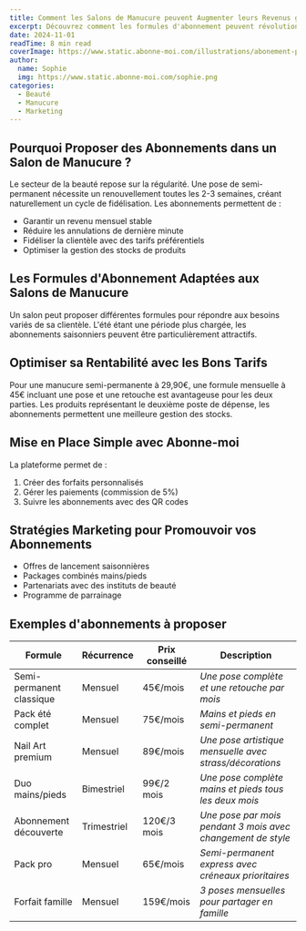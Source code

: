```yaml
---
title: Comment les Salons de Manucure peuvent Augmenter leurs Revenus grâce aux Abonnements
excerpt: Découvrez comment les formules d'abonnement peuvent révolutionner votre salon de manucure en fidélisant votre clientèle et en assurant des revenus mensuels prévisibles.
date: 2024-11-01
readTime: 8 min read
coverImage: https://www.static.abonne-moi.com/illustrations/abonement-pour-les-salons-de-manucure.webp
author:
  name: Sophie
  img: https://www.static.abonne-moi.com/sophie.png
categories:
  - Beauté
  - Manucure
  - Marketing
---
```


<ArticleTitle text="Comment les Salons de Manucure peuvent Augmenter leurs Revenus grâce aux Abonnements" />

<ArticleResume text="Dans un marché concurrentiel où la fidélisation client est cruciale, les abonnements représentent une opportunité unique pour les salons de manucure. Avec une clientèle qui revient naturellement toutes les 2-3 semaines, les formules d'abonnement permettent d'assurer des revenus récurrents tout en simplifiant la gestion des rendez-vous. Découvrez comment Abonne-moi peut transformer votre salon." />

## Pourquoi Proposer des Abonnements dans un Salon de Manucure ?

Le secteur de la beauté repose sur la régularité. Une pose de semi-permanent nécessite un renouvellement toutes les 2-3 semaines, créant naturellement un cycle de fidélisation. Les abonnements permettent de :
- Garantir un revenu mensuel stable
- Réduire les annulations de dernière minute
- Fidéliser la clientèle avec des tarifs préférentiels
- Optimiser la gestion des stocks de produits

## Les Formules d'Abonnement Adaptées aux Salons de Manucure

Un salon peut proposer différentes formules pour répondre aux besoins variés de sa clientèle. L'été étant une période plus chargée, les abonnements saisonniers peuvent être particulièrement attractifs.

## Optimiser sa Rentabilité avec les Bons Tarifs

Pour une manucure semi-permanente à 29,90€, une formule mensuelle à 45€ incluant une pose et une retouche est avantageuse pour les deux parties. Les produits représentant le deuxième poste de dépense, les abonnements permettent une meilleure gestion des stocks.

<ArticleCta
  link="?showForm=true"
  label="Lancez votre programme d'abonnement beauté"
  description="Rejoignez les salons qui génèrent des revenus récurrents avec Abonne-moi"
  ctaLabel="Je crée mon compte"
  icon="i-ph:nail-polish"
  secondaryLink="/#demo"
  secondaryLabel="Découvrir Abonne-moi en vidéo"
/>

## Mise en Place Simple avec Abonne-moi

La plateforme permet de :
1. Créer des forfaits personnalisés
2. Gérer les paiements (commission de 5%)
3. Suivre les abonnements avec des QR codes

## Stratégies Marketing pour Promouvoir vos Abonnements

- Offres de lancement saisonnières
- Packages combinés mains/pieds
- Partenariats avec des instituts de beauté
- Programme de parrainage

## Exemples d'abonnements à proposer

| Formule | Récurrence | Prix conseillé | Description |
|---------|------------|----------------|-------------|
| Semi-permanent classique | Mensuel | 45€/mois | _Une pose complète et une retouche par mois_ |
| Pack été complet | Mensuel | 75€/mois | _Mains et pieds en semi-permanent_ |
| Nail Art premium | Mensuel | 89€/mois | _Une pose artistique mensuelle avec strass/décorations_ |
| Duo mains/pieds | Bimestriel | 99€/2 mois | _Une pose complète mains et pieds tous les deux mois_ |
| Abonnement découverte | Trimestriel | 120€/3 mois | _Une pose par mois pendant 3 mois avec changement de style_ |
| Pack pro | Mensuel | 65€/mois | _Semi-permanent express avec créneaux prioritaires_ |
| Forfait famille | Mensuel | 159€/mois | _3 poses mensuelles pour partager en famille_ |

<ArticleCta
  link="/?showForm=true"
  label="Prêt à augmenter vos revenus ?"
  description="Commencez dès aujourd'hui à fidéliser vos clients"
  ctaLabel="Créer mon compte gratuitement"
  icon="i-ph:qr-code"
  secondaryLink="/contact"
  secondaryLabel="Contactez-nous"
/>
